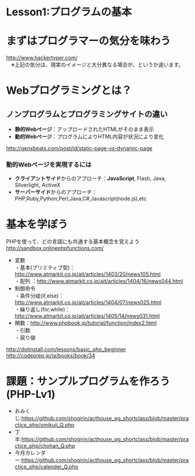 Lesson1:プログラムの基本
====

# まずはプログラマーの気分を味わう
<http://www.hackertyper.com/>  
　※上記の気分は、現実のイメージと大分異なる場合が、というか違います。

# Webプログラミングとは？

## ノンプログラムとプログラミングサイトの違い
* **静的Webページ**：アップロードされたHTMLがそのまま表示
* **動的Webページ**：プログラムによりHTML内容が状況により変化

<http://genxbeats.com/post/id/static-page-vs-dynamic-page>

### 動的Webページを実現するには
* **クライアントサイド**からのアプローチ：**JavaScript**, Flash, Java, Silverlight, ActiveX
* **サーバーサイド**からのアプローチ：PHP,Ruby,Python,Perl,Java,C#,Javascript(node.js),etc

# 基本を学ぼう
PHPを使って、どの言語にも共通する基本概念を覚えよう  
<http://sandbox.onlinephpfunctions.com/>

* 変数  
 ・基本(プリミティブ型)：<http://www.atmarkit.co.jp/ait/articles/1403/20/news105.html>  
 ・配列 ：<http://www.atmarkit.co.jp/ait/articles/1404/16/news044.html>
* 制御命令  
・条件分岐(if,else)：<http://www.atmarkit.co.jp/ait/articles/1404/07/news025.html>  
・繰り返し(for,while)：<http://www.atmarkit.co.jp/ait/articles/1405/14/news031.html>
* 関数：<http://www.phpbook.jp/tutorial/function/index2.html>  
・引数  
・戻り値

<http://dotinstall.com/lessons/basic_php_beginner>  
<http://codeprep.jp/ja/books/book/34>

# 課題：サンプルプログラムを作ろう(PHP-Lv1)
+ おみくじ:<https://github.com/shogirin/acthouse_pg_shortclass/blob/master/practice_php/omikuji_Q.php>
+ 丁半:<https://github.com/shogirin/acthouse_pg_shortclass/blob/master/practice_php/chohan_Q.php>
+ 今月カレンダー:<https://github.com/shogirin/acthouse_pg_shortclass/blob/master/practice_php/calender_Q.php>
